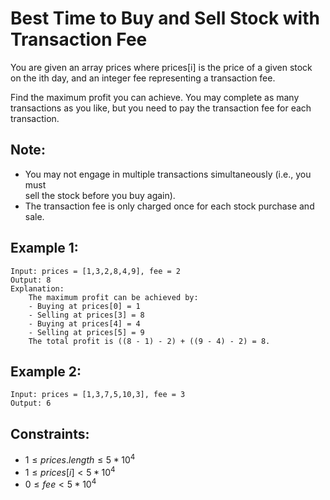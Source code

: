 # Best Time to Buy and Sell Stock with Transaction Fee

You are given an array prices where prices[i] is the price of a given stock  
on the ith day, and an integer fee representing a transaction fee.

Find the maximum profit you can achieve. You may complete as many  
transactions as you like, but you need to pay the transaction fee for each  
transaction.

## Note:

* You may not engage in multiple transactions simultaneously (i.e., you must  
    sell the stock before you buy again).
* The transaction fee is only charged once for each stock purchase and sale.

 

## Example 1:

    Input: prices = [1,3,2,8,4,9], fee = 2
    Output: 8
    Explanation: 
        The maximum profit can be achieved by:
        - Buying at prices[0] = 1
        - Selling at prices[3] = 8
        - Buying at prices[4] = 4
        - Selling at prices[5] = 9
        The total profit is ((8 - 1) - 2) + ((9 - 4) - 2) = 8.

## Example 2:

    Input: prices = [1,3,7,5,10,3], fee = 3
    Output: 6

 

## Constraints:

* $1 \le prices.length \le 5 * 10^4$
* $1 \le prices[i] < 5 * 10^4$
* $0 \le fee < 5 * 10^4$

